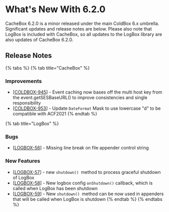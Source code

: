 # What's New With 6.2.0

CacheBox 6.2.0 is a minor released under the main ColdBox 6.x umbrella.  Significant updates and release notes are below.  Please also note that LogBox is included with CacheBox, so all updates to the LogBox library are also updates of CacheBox 6.2.0.

## Release Notes

{% tabs %}
{% tab title="CacheBox" %}
### Improvements

* \[[COLDBOX-945](https://ortussolutions.atlassian.net/browse/COLDBOX-945)] - Event caching now bases off the multi host key from the event.getSESBaseURL() to improve consistencies and single responsibility
* \[[COLDBOX-953](https://ortussolutions.atlassian.net/browse/COLDBOX-953)] - Update `DateFormat` Mask to use lowercase "d" to be compatible with ACF2021
{% endtab %}

{% tab title="LogBox" %}
### Bugs

* \[[LOGBOX-56](https://ortussolutions.atlassian.net/browse/LOGBOX-56)] - Missing line break on file appender control string

### New Features

* \[[LOGBOX-57](https://ortussolutions.atlassian.net/browse/LOGBOX-57)] - new `shutdown() `method to process graceful shutdown of LogBox
* \[[LOGBOX-58](https://ortussolutions.atlassian.net/browse/LOGBOX-58)] - New logbox config `onShutdown()` callback, which is called when LogBox has been shutdown
* \[[LOGBOX-59](https://ortussolutions.atlassian.net/browse/LOGBOX-59)] - New `shutdown() `method can be now used in appenders that will be called when LogBox is shutdown
{% endtab %}
{% endtabs %}

